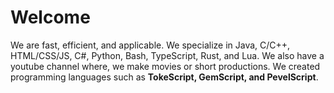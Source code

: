 # Welcome
We are fast, efficient, and applicable. We specialize in Java, C/C++, HTML/CSS/JS, C#, Python, Bash, TypeScript, Rust, and Lua. We also have a youtube channel where, we make movies or short productions. We created programming languages such as **TokeScript, GemScript, and PevelScript**.
